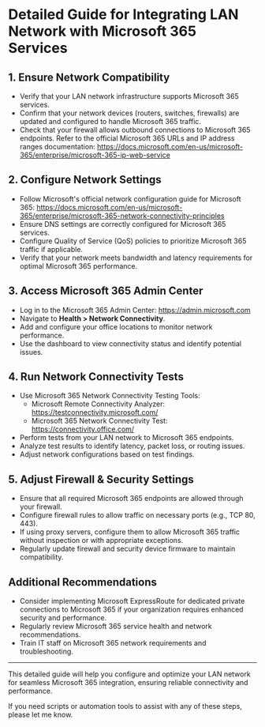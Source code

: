 # Detailed Guide for Integrating LAN Network with Microsoft 365 Services

## 1. Ensure Network Compatibility

- Verify that your LAN network infrastructure supports Microsoft 365 services.
- Confirm that your network devices (routers, switches, firewalls) are updated and configured to handle Microsoft 365 traffic.
- Check that your firewall allows outbound connections to Microsoft 365 endpoints. Refer to the official Microsoft 365 URLs and IP address ranges documentation: https://docs.microsoft.com/en-us/microsoft-365/enterprise/microsoft-365-ip-web-service

## 2. Configure Network Settings

- Follow Microsoft's official network configuration guide for Microsoft 365:
  https://docs.microsoft.com/en-us/microsoft-365/enterprise/microsoft-365-network-connectivity-principles
- Ensure DNS settings are correctly configured for Microsoft 365 services.
- Configure Quality of Service (QoS) policies to prioritize Microsoft 365 traffic if applicable.
- Verify that your network meets bandwidth and latency requirements for optimal Microsoft 365 performance.

## 3. Access Microsoft 365 Admin Center

- Log in to the Microsoft 365 Admin Center: https://admin.microsoft.com
- Navigate to **Health > Network Connectivity**.
- Add and configure your office locations to monitor network performance.
- Use the dashboard to view connectivity status and identify potential issues.

## 4. Run Network Connectivity Tests

- Use Microsoft 365 Network Connectivity Testing Tools:
  - Microsoft Remote Connectivity Analyzer: https://testconnectivity.microsoft.com/
  - Microsoft 365 Network Connectivity Test: https://connectivity.office.com/
- Perform tests from your LAN network to Microsoft 365 endpoints.
- Analyze test results to identify latency, packet loss, or routing issues.
- Adjust network configurations based on test findings.

## 5. Adjust Firewall & Security Settings

- Ensure that all required Microsoft 365 endpoints are allowed through your firewall.
- Configure firewall rules to allow traffic on necessary ports (e.g., TCP 80, 443).
- If using proxy servers, configure them to allow Microsoft 365 traffic without inspection or with appropriate exceptions.
- Regularly update firewall and security device firmware to maintain compatibility.

## Additional Recommendations

- Consider implementing Microsoft ExpressRoute for dedicated private connections to Microsoft 365 if your organization requires enhanced security and performance.
- Regularly review Microsoft 365 service health and network recommendations.
- Train IT staff on Microsoft 365 network requirements and troubleshooting.

---

This detailed guide will help you configure and optimize your LAN network for seamless Microsoft 365 integration, ensuring reliable connectivity and performance.

If you need scripts or automation tools to assist with any of these steps, please let me know.
